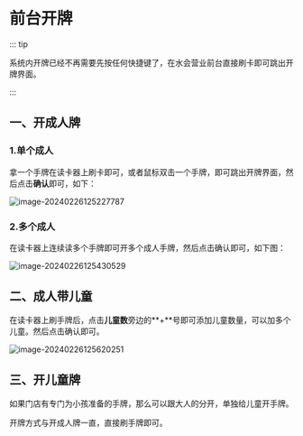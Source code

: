 # 前台开牌
::: tip

系统内开牌已经不再需要先按任何快捷键了，在水会营业前台直接刷卡即可跳出开牌界面。

 :::

## 一、开成人牌

### 1.单个成人

拿一个手牌在读卡器上刷卡即可，或者鼠标双击一个手牌，即可跳出开牌界面，然后点击**确认**即可，如下：

![image-20240226125227787](https://wiki-cdsoft.oss-cn-hangzhou.aliyuncs.com/202402261252867.png)

### 2.多个成人

在读卡器上连续读多个手牌即可开多个成人手牌，然后点击确认即可，如下图：

![image-20240226125430529](https://wiki-cdsoft.oss-cn-hangzhou.aliyuncs.com/202402261254589.png)

## 二、成人带儿童

在读卡器上刷手牌后，点击**儿童数**旁边的**+**号即可添加儿童数量，可以加多个儿童。然后点击确认即可。

![image-20240226125620251](https://wiki-cdsoft.oss-cn-hangzhou.aliyuncs.com/202402261256303.png)

## 三、开儿童牌

如果门店有专门为小孩准备的手牌，那么可以跟大人的分开，单独给儿童开手牌。

开牌方式与开成人牌一直，直接刷手牌即可。

